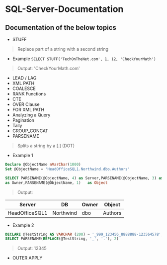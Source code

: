# SQL-Server-Documentation

## Documentation of the below topics
- STUFF
> Replace part of a string with a second string
  * Example 
  ```SELECT STUFF('TechOnTheNet.com', 1, 12, 'CheckYourMath')```
  > Output: 'CheckYourMath.com'
- LEAD / LAG
- XML PATH
- COALESCE
- RANK Functions
- CTE
- OVER Clause
- FOR XML PATH
- Analyzing a Query 
- Pagination
- Tally
- GROUP_CONCAT
- PARSENAME
> Splits a string by a [.] (DOT)
  * Example 1
   ```sql
   Declare @ObjectName nVarChar(1000) 
   Set @ObjectName = 'HeadOfficeSQL1.Northwind.dbo.Authors' 

   SELECT PARSENAME(@ObjectName, 4) as Server,PARSENAME(@ObjectName, 3) as DB,PARSENAME(@ObjectName, 2) 
   as Owner,PARSENAME(@ObjectName, 1)   as Object
   ```
   > Output: 
   
   |    Server    |    DB   |Owner| Object|
   |--------------|---------|-----|-------|
   |HeadOfficeSQL1|Northwind| dbo |Authors|
   
   
   * Example 2
   ```sql
   DECLARE @TestString AS VARCHAR (200) = '_999_123456_8888888-123564578'; 
   SELECT PARSENAME(REPLACE(@TestString, '_', '.'), 2)
   ```
   > Output: 12345
   
   - OUTER APPLY
